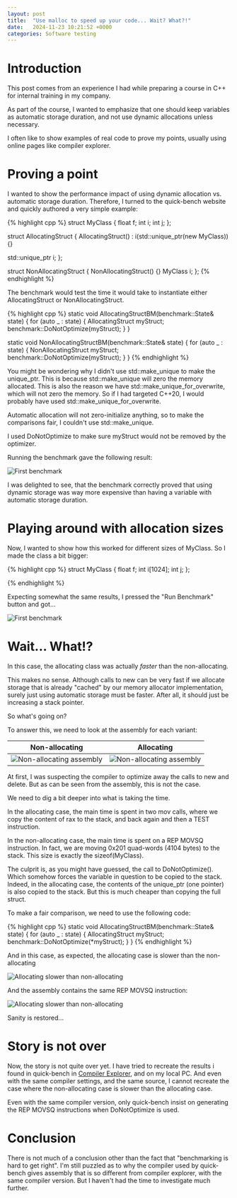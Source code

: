 ```yaml
---
layout: post
title:  "Use malloc to speed up your code... Wait? What?!"
date:   2024-11-23 10:21:52 +0000
categories: Software testing
---
```


# Introduction

This post comes from an experience I had while preparing a course in C++ for
internal training in my company.

As part of the course, I wanted to emphasize that one should keep variables as
automatic storage duration, and not use dynamic allocations unless necessary.

I often like to show examples of real code to prove my points, usually using
online pages like compiler explorer.

# Proving a point

I wanted to show the performance impact of using dynamic allocation vs.
automatic storage duration. Therefore, I turned to the quick-bench website
and quickly authored a very simple example:

{% highlight cpp %}
struct MyClass
{
  float f;
  int i;
  int j;
};

struct AllocatingStruct
{
  AllocatingStruct() : i(std::unique_ptr<MyClass>(new MyClass)) {}

  std::unique_ptr<MyClass> i;
};

struct NonAllocatingStruct
{
  NonAllocatingStruct() {}
  MyClass i;
};
{% endhighlight %}

The benchmark would test the time it would take to instantiate either
AllocatingStruct or NonAllocatingStruct.

{% highlight cpp %}
static void AllocatingStructBM(benchmark::State& state) {
  for (auto _ : state) {
    AllocatingStruct myStruct;
    benchmark::DoNotOptimize(myStruct);
  }
}

static void NonAllocatingStructBM(benchmark::State& state) {
  for (auto _ : state) {
    NonAllocatingStruct myStruct;
    benchmark::DoNotOptimize(myStruct);
  }
}
{% endhighlight %}

You might be wondering why I didn't use std::make_unique to make the
unique_ptr. This is because std::make_unique will zero the memory
allocated. This is also the reason we have
std::make_unique_for_overwrite, which will not zero the memory. So
if I had targeted C++20, I would probably have used
std::make_unique_for_overwrite.

Automatic allocation will not zero-initialize anything, so to make
the comparisons fair, I couldn't use std::make_unique.

I used DoNotOptimize to make sure myStruct would not be removed
by the optimizer.

Running the benchmark gave the following result:

![First benchmark](/assets/2024-11-23-use-malloc-to-speed-up-your-code-wait-what/benchmark1.png)

I was delighted to see, that the benchmark correctly proved that using dynamic
storage was way more expensive than having a variable with automatic storage
duration.

# Playing around with allocation sizes

Now, I wanted to show how this worked for different sizes of MyClass. So I
made the class a bit bigger:

{% highlight cpp %}
struct MyClass
{
  float f;
  int i[1024];
  int j;
};

{% endhighlight %}

Expecting somewhat the same results, I pressed the "Run Benchmark" button
and got...

![First benchmark](/assets/2024-11-23-use-malloc-to-speed-up-your-code-wait-what/benchmark2.png)

# Wait... What!?

In this case, the allocating class was actually _faster_ than the non-allocating.

This makes no sense. Although calls to new can be very fast if we allocate
storage that is already "cached" by our memory allocator implementation,
surely just using automatic storage must be faster. After all, it should
just be increasing a stack pointer.

So what's going on?

To answer this, we need to look at the assembly for each variant:

Non-allocating             |  Allocating
:-------------------------:|:-------------------------:
![Non-allocating assembly](/assets/2024-11-23-use-malloc-to-speed-up-your-code-wait-what/NonAllocatingStructBM.png) | ![Non-allocating assembly](/assets/2024-11-23-use-malloc-to-speed-up-your-code-wait-what/AllocatingStructBM.png)

At first, I was suspecting the compiler to optimize away the calls to new and
delete. But as can be seen from the assembly, this is not the case.

We need to dig a bit deeper into what is taking the time.

In the allocating case, the main time is spent in two mov calls, where we copy
the content of rax to the stack, and back again and then a TEST instruction.

In the non-allocating case, the main time is spent on a REP MOVSQ instruction.
In fact, we are moving 0x201 quad-words (4104 bytes) to the stack. This size
is exactly the sizeof(MyClass).

The culprit is, as you might have guessed, the call to DoNotOptimize(). Which
somehow forces the variable in question to be copied to the stack. Indeed, in
the allocating case, the contents of the unique_ptr (one pointer) is also
copied to the stack. But this is much cheaper than copying the full struct.

To make a fair comparison, we need to use the following code:

{% highlight cpp %}
static void AllocatingStructBM(benchmark::State& state) {
  for (auto _ : state) {
    AllocatingStruct myStruct;
    benchmark::DoNotOptimize(*myStruct);
  }
}
{% endhighlight %}

And in this case, as expected, the allocating case is slower than the
non-allocating

![Allocating slower than non-allocating](/assets/2024-11-23-use-malloc-to-speed-up-your-code-wait-what/saneresults.png)

And the assembly contains the same REP MOVSQ instruction:

![Allocating slower than non-allocating](/assets/2024-11-23-use-malloc-to-speed-up-your-code-wait-what/FixedAllocatingStructBM.png)

Sanity is restored...

# Story is not over

Now, the story is not quite over yet. I have tried to recreate the results i
found in quick-bench in [Compiler Explorer](https://godbolt.org/z/sG9fYenYd),
and on my local PC. And even with
the same compiler settings, and the same source, I cannot recreate the case
where the non-allocating case is slower than the allocating case.

Even with the same compiler version, only quick-bench insist on generating the
REP MOVSQ instructions when DoNotOptimize is used.

# Conclusion

There is not much of a conclusion other than the fact that "benchmarking is hard
to get right". I'm still puzzled as to why the compiler used by quick-bench
gives assembly that is so different from compiler explorer, with the same
compiler version. But I haven't had the time to investigate much further.